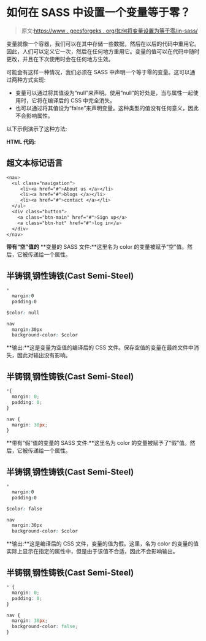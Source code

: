 # 如何在 SASS 中设置一个变量等于零？

> 原文:[https://www . geesforgeks . org/如何将变量设置为等于零/in-sass/](https://www.geeksforgeeks.org/how-to-set-a-variable-to-equal-nothing-in-sass/)

变量就像一个容器，我们可以在其中存储一些数据，然后在以后的代码中重用它。因此，人们可以定义它一次，然后在任何地方重用它。变量的值可以在代码中随时更改，并且在下次使用时会在任何地方生效。

可能会有这样一种情况，我们必须在 SASS 中声明一个等于零的变量。这可以通过两种方式实现:

*   变量可以通过将其值设为“null”来声明。使用“null”的好处是，当与属性一起使用时，它将在编译后的 CSS 中完全消失。
*   也可以通过将其值设为“false”来声明变量。这种类型的值没有任何意义，因此不会影响属性。

以下示例演示了这种方法:

**HTML 代码:**

## 超文本标记语言

```css
<nav>
  <ul class="navigation">
     <li><a href="#">About us </a></li>
     <li><a href="#">blogs </a></li>
     <li><a href="#">contact </a></li>
  </ul>
  <div class="button">
    <a class="btn-main" href="#">Sign up</a>
    <a class="btn-hot" href="#">log in</a>
  </div>
</nav>
```

**带有“空”值的** **变量的 SASS 文件:**这里名为 color 的变量被赋予“空”值。然后，它被传递给一个属性。

## 半铸钢ˌ钢性铸铁(Cast Semi-Steel)

```css
*
  margin:0
  padding:0

$color: null

nav
  margin:30px
  background-color: $color
```

**输出:**这是变量为空值的编译后的 CSS 文件。保存空值的变量在最终文件中消失，因此对输出没有影响。

## 半铸钢ˌ钢性铸铁(Cast Semi-Steel)

```css
*{
  margin: 0;
  padding: 0;
}

nav {
  margin: 30px;
}
```

**带有“假”值的变量的 SASS 文件:**这里名为 color 的变量被赋予了“假”值。然后，它被传递给一个属性。

## 半铸钢ˌ钢性铸铁(Cast Semi-Steel)

```css
*
  margin:0
  padding:0

$color: false

nav
  margin:30px
  background-color: $color
```

**输出:**这是编译后的 CSS 文件，变量的值为假。这里，名为 color 的变量的值实际上显示在指定的属性中，但是由于该值不合适，因此不会影响输出。

## 半铸钢ˌ钢性铸铁(Cast Semi-Steel)

```css
* {
  margin: 0;
  padding: 0;
}

nav {
  margin: 30px;
  background-color: false;
}
```